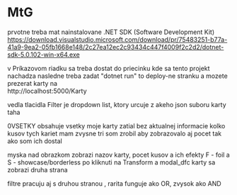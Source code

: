 # MtG
prvotne treba mat nainstalovane .NET SDK (Software Development Kit)
https://download.visualstudio.microsoft.com/download/pr/75483251-b77a-41a9-9ea2-05fb1668e148/2c27ea12ec2c93434c447f4009f2c2d2/dotnet-sdk-5.0.102-win-x64.exe

v Príkazovom riadku sa treba dostat do priecinku kde sa tento projekt nachadza
nasledne treba zadat
"dotnet run"
to deploy-ne stranku a mozete prezerat karty na  
http://localhost:5000/Karty

vedla tlacidla Filter je dropdown list, ktory urcuje z akeho json suboru karty taha

0VSETKY obsahuje vsetky moje karty zatial bez aktualnej informacie kolko kusov tych kariet mam
zvysne tri som zrobil aby zobrazovalo aj pocet tak ako som ich dostal 


myska nad obrazkom zobrazi nazov karty, pocet kusov a ich efekty F - foil a S - showcase/borderless 
po kliknuti na Transform a modal_dfc karty sa zobrazi druha strana

filtre pracuju aj s druhou stranou , rarita funguje ako OR, zvysok ako AND
